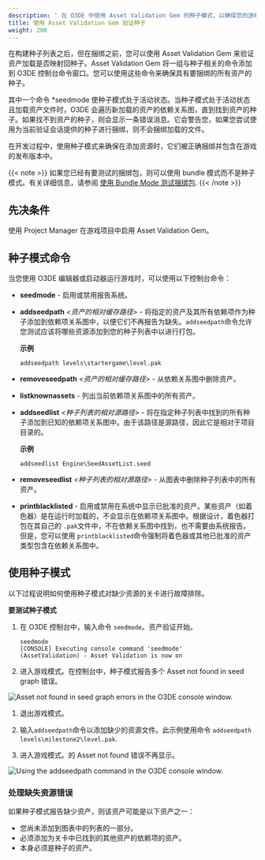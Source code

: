 ```yaml
---
description: ' 在 O3DE 中使用 Asset Validation Gem 的种子模式，以确保您的游戏资产已正确捆绑。 '
title: 使用 Asset Validation Gem 验证种子
weight: 200
---
```


在构建种子列表之后，但在捆绑之前，您可以使用 Asset Validation Gem 来验证资产加载是否映射回种子。Asset Validation Gem 将一组与种子相关的命令添加到 O3DE 控制台命令窗口。您可以使用这些命令来确保具有要捆绑的所有资产的种子。

其中一个命令 *seedmode 使种子模式处于活动状态。当种子模式处于活动状态且加载资产文件时，O3DE 会遍历新加载的资产的依赖关系图，直到找到资产的种子。如果找不到资产的种子，则会显示一条错误消息。它会警告您，如果您尝试使用为当前验证会话提供的种子进行捆绑，则不会捆绑加载的文件。

在开发过程中，使用种子模式来确保在添加资源时，它们被正确捆绑并包含在游戏的发布版本中。

{{< note >}}
如果您已经有要测试的捆绑包，则可以使用 bundle 模式而不是种子模式。有关详细信息，请参阅 [使用 Bundle Mode 测试捆绑包](/docs/user-guide/packaging/asset-bundler/verifying-bundles/bundle-mode).
{{< /note >}}

## 先决条件

使用 Project Manager 在游戏项目中启用 Asset Validation Gem。

## 种子模式命令

当您使用 O3DE 编辑器或启动器运行游戏时，可以使用以下控制台命令：
+ **seedmode** - 启用或禁用报告系统。
+ **addseedpath** *<资产的相对缓存路径>* - 将指定的资产及其所有依赖项作为种子添加到依赖项关系图中，以便它们不再报告为缺失。`addseedpath`命令允许您测试应该将哪些资源添加到您的种子列表中以进行打包。

  **示例**

  ```
  addseedpath levels\startergame\level.pak
  ```
+ **removeseedpath** *<资产的相对缓存路径>* - 从依赖关系图中删除资产。
+ **listknownassets** - 列出当前依赖项关系图中的所有资产。
+ **addseedlist** *<种子列表的相对源路径>* - 将在指定种子列表中找到的所有种子添加到已知的依赖项关系图中。由于该路径是源路径，因此它是相对于项目目录的。

  **示例**

  ```
  addseedlist Engine\SeedAssetList.seed
  ```
+ **removeseedlist** *<种子列表的相对源路径>* - 从图表中删除种子列表中的所有资产。
+ **printblacklisted** - 启用或禁用在系统中显示已批准的资产。某些资产（如着色器）是在运行时加载的，不会显示在依赖项关系图中。根据设计，着色器打包在其自己的 `.pak`文件中，不在依赖关系图中找到，也不需要由系统报告。但是，您可以使用 `printblacklisted`命令强制将着色器或其他已批准的资产类型包含在依赖关系图中。

## 使用种子模式

以下过程说明如何使用种子模式对缺少资源的关卡进行故障排除。

**要测试种子模式**

1. 在 O3DE 控制台中，输入命令 `seedmode`。资产验证开始。

   ```
   seedmode
   [CONSOLE] Executing console command 'seedmode'
   (AssetValidation) - Asset Validation is now on
   ```

1. 进入游戏模式。在控制台中，种子模式报告多个 Asset not found in seed graph 错误。

![Asset not found in seed graph errors in the O3DE console window.](/images/user-guide/assetbundler/asset-bundler-asset-validation-gem-1.png)

1. 退出游戏模式。

1. 输入`addseedpath`命令以添加缺少的资源文件。此示例使用命令 `addseedpath levels\milestone2\level.pak`.

1. 进入游戏模式。的 Asset not found 错误不再显示。

![Using the addseedpath command in the O3DE console window.](/images/user-guide/assetbundler/asset-bundler-asset-validation-gem-2.png)

### 处理缺失资源错误

如果种子模式报告缺少资产，则该资产可能是以下资产之一：
+ 您尚未添加到图表中的列表的一部分。
+ 必须添加为关卡中已找到的其他资产的依赖项的资产。
+ 本身必须是种子的资产。
